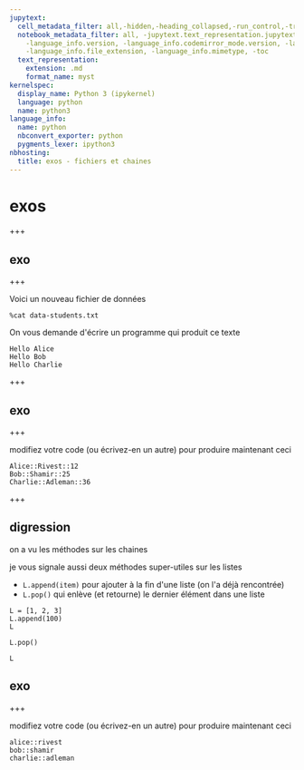 ```yaml
---
jupytext:
  cell_metadata_filter: all,-hidden,-heading_collapsed,-run_control,-trusted
  notebook_metadata_filter: all, -jupytext.text_representation.jupytext_version, -jupytext.text_representation.format_version,
    -language_info.version, -language_info.codemirror_mode.version, -language_info.codemirror_mode,
    -language_info.file_extension, -language_info.mimetype, -toc
  text_representation:
    extension: .md
    format_name: myst
kernelspec:
  display_name: Python 3 (ipykernel)
  language: python
  name: python3
language_info:
  name: python
  nbconvert_exporter: python
  pygments_lexer: ipython3
nbhosting:
  title: exos - fichiers et chaines
---
```


# exos

+++

## exo

+++

Voici un nouveau fichier de données

```{code-cell} ipython3
%cat data-students.txt
```

On vous demande d'écrire un programme qui produit ce texte

```
Hello Alice
Hello Bob
Hello Charlie
```

+++

## exo

+++

modifiez votre code (ou écrivez-en un autre) pour produire maintenant ceci

```
Alice::Rivest::12
Bob::Shamir::25
Charlie::Adleman::36
```

+++

## digression

on a vu les méthodes sur les chaines

je vous signale aussi deux méthodes super-utiles sur les listes
* `L.append(item)` pour ajouter à la fin d'une liste (on l'a déjà rencontrée)
* `L.pop()` qui enlève (et retourne) le dernier élément dans une liste

```{code-cell} ipython3
L = [1, 2, 3]
L.append(100)
L
```

```{code-cell} ipython3
L.pop()
```

```{code-cell} ipython3
L
```

## exo

+++

modifiez votre code (ou écrivez-en un autre) pour produire maintenant ceci

```
alice::rivest
bob::shamir
charlie::adleman
```
